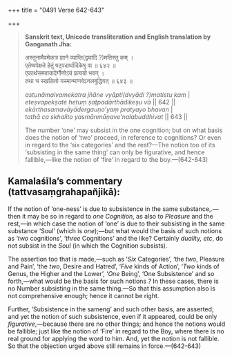 +++
title = "0491 Verse 642-643"

+++
> **Sanskrit text, Unicode transliteration and English translation by Ganganath Jha:** 
>
> अस्तुनामैवमेकत्र ज्ञाने व्याप्ति(द्व्यादि ?)मतिस्तु कम् ।  
> एतेष्वपेक्षते हेतुं षट्पदार्थादिकेषु वा ॥ ६४२ ॥  
> एकार्थसमवायादेर्गौणोऽयं प्रत्ययो भवन् ।  
> तथा च स्खलितो यस्मान्माणवेऽनलबुद्धिवत् ॥ ६४३ ॥ 
>
> *astunāmaivamekatra jñāne vyāpti(dvyādi ?)matistu kam* \|  
> *eteṣvapekṣate hetuṃ ṣaṭpadārthādikeṣu vā* \|\| 642 \|\|  
> *ekārthasamavāyādergauṇo'yaṃ pratyayo bhavan* \|  
> *tathā ca skhalito yasmānmāṇave'nalabuddhivat* \|\| 643 \|\| 
>
> The number ‘one’ may subsist in the one cognition; but on what basis does the notion of ‘two’ proceed, in reference to cognitions? Or even in regard to the ‘six categories’ and the rest?—The notion too of its ‘subsisting in the same thing’ can only be figurative, and hence fallible,—like the notion of ‘fire’ in regard to the boy.—(642-643)



## Kamalaśīla’s commentary (tattvasaṃgrahapañjikā):

If the notion of ‘one-ness’ is due to subsistence in the same substance,.—then it may be so in regard to *one Cognition*, as also to *Pleasure* and the rest,—in which case the notion of ‘one’ is due to their subsisting in the same substance ‘Soul’ (which is *one*);—but what would the basis of such notions as ‘*two* cognitions’, ‘*three* Cognitions’ and the like? Certainly *duality, etc*, do not subsist in the *Soul* (in which the Cognition subsists).

The assertion too that is made,—such as ‘*Six* Categories’, ‘the *two*, Pleasure and Pain’, ‘the *two*, Desire and Hatred’, ‘*Five* kinds of Action’, ‘*Two* kinds of Genus, the Higher and the Lower’, ‘*One* Being’, ‘One Subsistence’ and so forth,—what would be the basis for such notions *?* In these cases, there is no Number subsisting in the same thing.—So that this assumption also is not comprehensive enough; hence it cannot be right.

Further, ‘Subsistence in the sameng’ and such other basis, are asserted; and yet the notion of such subsistence, even if it appeared, could be only *figurative*,—because there are no other things; and hence the notions would be fallible; just like the notion of ‘Fire’ in regard to the Boy, where there is no real ground for applying the word to him. And, yet the notion is not fallible. So that the objection urged above still remains in force.—(642-643)



